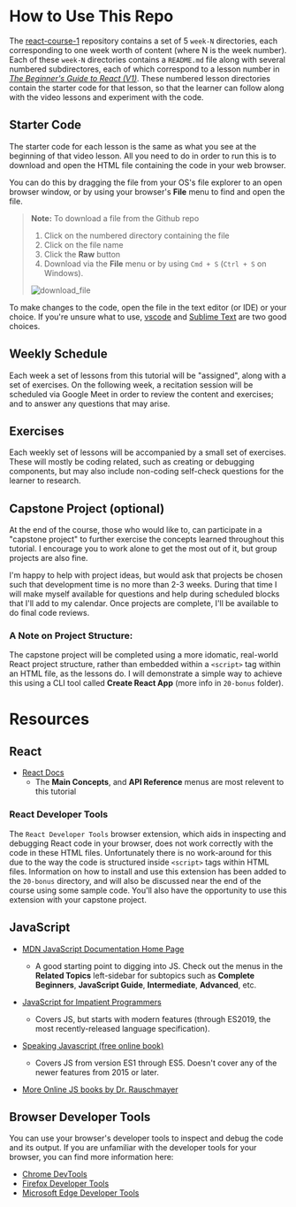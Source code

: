 # How to Use This Repo
The [react-course-1](https://github.com/programmist/react-course-1.git) repository contains a set of 5 `week-N` directories, each corresponding to one week worth of content (where N is the week number). Each of these `week-N` directories contains a `README.md` file along with several numbered subdirectores, each of which correspond to a lesson number in [*The Beginner's Guide to React (V1)*](https://egghead.io/playlists/the-beginner-s-guide-to-react-2017-99bf). These numbered lesson directories contain the starter code for that lesson, so that the learner can follow along with the video lessons and experiment with the code.

## Starter Code
The starter code for each lesson is the same as what you see at the beginning of that video lesson. All you need to do in order to run this is to download and open the HTML file containing the code in your web browser.

You can do this by dragging the file from your OS's file explorer to an open browser window, or by using your browser's **File** menu to find and open the file.

> **Note:** To download a file from the Github repo
> 1. Click on the numbered directory containing the file
> 1. Click on the file name
> 1. Click the **Raw** button
> 1. Download via the **File** menu or by using `Cmd + S` (`Ctrl + S` on Windows).
>
> ![download_file](https://user-images.githubusercontent.com/527082/76897610-106ec500-6862-11ea-91c3-812bb4baa2b9.gif)

To make changes to the code, open the file in the text editor (or IDE) or your choice. If you're unsure what to use, [vscode](https://code.visualstudio.com/) and [Sublime Text](https://www.sublimetext.com/3) are two good choices.

## Weekly Schedule
Each week a set of lessons from this tutorial will be "assigned", along with a set of exercises. On the following week, a recitation session will be scheduled via Google Meet in order to review the content and exercises; and to answer any questions that may arise.

## Exercises
Each weekly set of lessons will be accompanied by a small set of exercises. These will mostly be coding related, such as creating or debugging components, but may also include non-coding self-check questions for the learner to research.

## Capstone Project (optional)
At the end of the course, those who would like to, can participate in a "capstone project" to further exercise the concepts learned throughout this tutorial. I encourage you to work alone to get the most out of it, but group projects are also fine.

I'm happy to help with project ideas, but would ask that projects be chosen such that development time is no more than 2-3 weeks. During that time I will make myself available for questions and help during scheduled blocks that I'll add to my calendar. Once projects are complete, I'll be available to do final code reviews.

### A Note on Project Structure:
The capstone project will be completed using a more idomatic, real-world React project structure, rather than embedded within a `<script>` tag within an HTML file, as the lessons do. I will demonstrate a simple way to achieve this using a CLI tool called **Create React App** (more info in `20-bonus` folder).

# Resources

## React
- [React Docs](https://reactjs.org/docs/hello-world.html)
  - The **Main Concepts**, and **API Reference** menus are most relevent to this tutorial

### React Developer Tools
The `React Developer Tools` browser extension, which aids in inspecting and debugging React code in your browser, does not work correctly with the code in these HTML files. Unfortunately there is no work-around for this due to the way the code is structured inside `<script>` tags within HTML files. Information on how to install and use this extension has been added to the `20-bonus` directory, and will also be discussed near the end of the course using some sample code. You'll also have the opportunity to use this extension with your capstone project.

## JavaScript
- [MDN JavaScript Documentation Home Page](https://developer.mozilla.org/en-US/docs/Web/JavaScript)
  - A good starting point to digging into JS. Check out the menus in the **Related Topics** left-sidebar for subtopics such as **Complete Beginners**, **JavaScript Guide**, **Intermediate**, **Advanced**, etc.

- [JavaScript for Impatient Programmers](https://exploringjs.com/impatient-js/index.html)
  - Covers JS, but starts with modern features (through ES2019, the most recently-released language specification).
- [Speaking Javascript (free online book)](http://speakingjs.com/es5/index.html)
  - Covers JS from version ES1 through ES5. Doesn't cover any of the newer features from 2015 or later.
- [More Online JS books by Dr. Rauschmayer](https://exploringjs.com/)


## Browser Developer Tools
You can use your browser's developer tools to inspect and debug the code and its output. If you are unfamiliar with the developer tools for your browser, you can find more information here:
- [Chrome DevTools](https://developers.google.com/web/tools/chrome-devtools)
- [Firefox Developer Tools](https://developer.mozilla.org/en-US/docs/Tools)
- [Microsoft Edge Developer Tools](https://docs.microsoft.com/en-us/microsoft-edge/devtools-guide)
